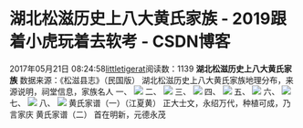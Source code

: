 # 湖北松滋历史上八大黄氏家族 - 2019跟着小虎玩着去软考 - CSDN博客
2017年05月21日 08:24:58[littletigerat](https://me.csdn.net/littletigerat)阅读数：1139
**湖北松滋历史上八大黄氏家族**
数据来源：《松滋县志》（民国版）
湖北松滋历史上八大黄氏家族地理分布，来源说明，祠堂信息，家族名人
一、
![](https://wx.qq.com/cgi-bin/mmwebwx-bin/webwxgetmsgimg?&MsgID=3541878433056623594&skey=%40crypt_94697fca_121c9bb4f08201ab39e4b614089af48a)
二、
![](https://wx.qq.com/cgi-bin/mmwebwx-bin/webwxgetmsgimg?&MsgID=2917808097894919435&skey=%40crypt_94697fca_121c9bb4f08201ab39e4b614089af48a)
三、
![](https://wx.qq.com/cgi-bin/mmwebwx-bin/webwxgetmsgimg?&MsgID=7541259977088374788&skey=%40crypt_94697fca_121c9bb4f08201ab39e4b614089af48a)
四、
![](https://wx.qq.com/cgi-bin/mmwebwx-bin/webwxgetmsgimg?&MsgID=8356106120105531021&skey=%40crypt_94697fca_121c9bb4f08201ab39e4b614089af48a)
五、
![](https://wx.qq.com/cgi-bin/mmwebwx-bin/webwxgetmsgimg?&MsgID=4900371959172174298&skey=%40crypt_94697fca_121c9bb4f08201ab39e4b614089af48a)
六、
![](https://wx.qq.com/cgi-bin/mmwebwx-bin/webwxgetmsgimg?&MsgID=3011997885547553018&skey=%40crypt_94697fca_121c9bb4f08201ab39e4b614089af48a)
七、
![](https://wx.qq.com/cgi-bin/mmwebwx-bin/webwxgetmsgimg?&MsgID=4882515176707369228&skey=%40crypt_94697fca_121c9bb4f08201ab39e4b614089af48a)
八、
![](https://wx.qq.com/cgi-bin/mmwebwx-bin/webwxgetmsgimg?&MsgID=6941216676659239684&skey=%40crypt_94697fca_121c9bb4f08201ab39e4b614089af48a)
黄氏家谱（一）（江夏黄）
正大士文，永绍万代，种植可成，乃言家庆
黄氏家谱（二）
首在明新，元德永茂

